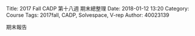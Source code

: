 Title: 2017 Fall CADP 第十八週  期末總整理
Date: 2018-01-12 13:20
Category: Course
Tags: 2017fall, CADP, Solvespace, V-rep
Author: 40023139


期末報告

<!-- PELICAN_END_SUMMARY -->

<!--
<p><a href="https://github.com/coursemdetw/project_site/blob/gh-pages/users/g2_files/solvespace_successful.ttt?raw=true">solvespace_successful</a></p>

-->













